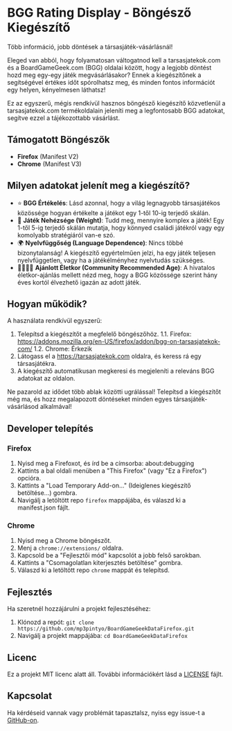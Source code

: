 # BGG Rating Display - Böngésző Kiegészítő

Több információ, jobb döntések a társasjáték-vásárlásnál!

Eleged van abból, hogy folyamatosan váltogatnod kell a tarsasjatekok.com és a BoardGameGeek.com (BGG) oldalai között, hogy a legjobb döntést hozd meg egy-egy játék megvásárlásakor? Ennek a kiegészítőnek a segítségével értékes időt spórolhatsz meg, és minden fontos információt egy helyen, kényelmesen láthatsz!

Ez az egyszerű, mégis rendkívül hasznos böngésző kiegészítő közvetlenül a tarsasjatekok.com termékoldalain jeleníti meg a legfontosabb BGG adatokat, segítve ezzel a tájékozottabb vásárlást.

## Támogatott Böngészők

- **Firefox** (Manifest V2)
- **Chrome** (Manifest V3)

## Milyen adatokat jelenít meg a kiegészítő?

- ⭐ **BGG Értékelés**: Lásd azonnal, hogy a világ legnagyobb társasjátékos közössége hogyan értékelte a játékot egy 1-től 10-ig terjedő skálán.
- 🧠 **Játék Nehézsége (Weight)**: Tudd meg, mennyire komplex a játék! Egy 1-től 5-ig terjedő skálán mutatja, hogy könnyed családi játékról vagy egy komolyabb stratégiáról van-e szó.
- 🌍 **Nyelvfüggőség (Language Dependence)**: Nincs többé bizonytalanság! A kiegészítő egyértelműen jelzi, ha egy játék teljesen nyelvfüggetlen, vagy ha a játékélményhez nyelvtudás szükséges.
- 👨‍👩‍👧‍👦 **Ajánlott Életkor (Community Recommended Age)**: A hivatalos életkor-ajánlás mellett nézd meg, hogy a BGG közössége szerint hány éves kortól élvezhető igazán az adott játék.

## Hogyan működik?

A használata rendkívül egyszerű:

1. Telepítsd a kiegészítőt a megfelelő böngészőhöz.
1.1. Firefox: https://addons.mozilla.org/en-US/firefox/addon/bgg-on-tarsasjatekok-com/
1.2. Chrome: Érkezik
2. Látogass el a https://tarsasjatekok.com oldalra, és keress rá egy társasjátékra.
3. A kiegészítő automatikusan megkeresi és megjeleníti a releváns BGG adatokat az oldalon.

Ne pazarold az idődet több ablak közötti ugrálással! Telepítsd a kiegészítőt még ma, és hozz megalapozott döntéseket minden egyes társasjáték-vásárlásod alkalmával!

## Developer telepítés

### Firefox

1. Nyisd meg a Firefoxot, és írd be a címsorba: about:debugging
2. Kattints a bal oldali menüben a "This Firefox" (vagy "Ez a Firefox") opcióra.
3. Kattints a "Load Temporary Add-on..." (Ideiglenes kiegészítő betöltése...) gombra.
4. Navigálj a letöltött repo `firefox` mappájába, és válaszd ki a manifest.json fájlt.

### Chrome

1. Nyisd meg a Chrome böngészőt.
2. Menj a `chrome://extensions/` oldalra.
3. Kapcsold be a "Fejlesztői mód" kapcsolót a jobb felső sarokban.
4. Kattints a "Csomagolatlan kiterjesztés betöltése" gombra.
5. Válaszd ki a letöltött repo `chrome` mappát és telepítsd.

## Fejlesztés

Ha szeretnél hozzájárulni a projekt fejlesztéséhez:

1. Klónozd a repót: `git clone https://github.com/mp3pintyo/BoardGameGeekDataFirefox.git`
2. Navigálj a projekt mappájába: `cd BoardGameGeekDataFirefox`

## Licenc

Ez a projekt MIT licenc alatt áll. További információkért lásd a [LICENSE](LICENSE) fájlt.

## Kapcsolat

Ha kérdéseid vannak vagy problémát tapasztalsz, nyiss egy issue-t a [GitHub-on](https://github.com/mp3pintyo/BoardGameGeekDataFirefox/issues).